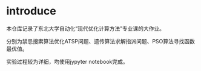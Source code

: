 # introduce

本仓库记录了东北大学自动化“现代优化计算方法”专业课的大作业。  

分别为禁忌搜索算法优化ATSP问题、遗传算法求解指派问题、PSO算法寻找函数最优值。  

实验过程较为详细，均使用jypyter notebook完成。

